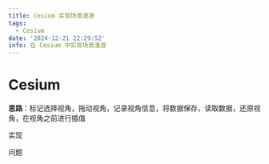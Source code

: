 ```yaml
---
title: Cesium 实现场景漫游
tags:
  - Cesium
date: '2024-12-21 22:29:52'
info: 在 Cesium 中实现场景漫游
---
```


# Cesium 

**思路**：标记选择视角，拖动视角，记录视角信息，将数据保存，读取数据，还原视角，在视角之前进行插值

实现



问题
